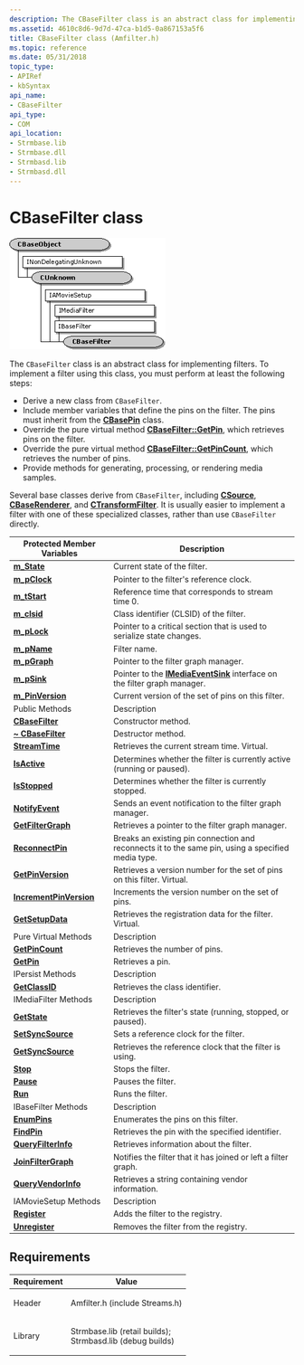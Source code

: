 ```yaml
---
description: The CBaseFilter class is an abstract class for implementing filters.
ms.assetid: 4610c8d6-9d7d-47ca-b1d5-0a867153a5f6
title: CBaseFilter class (Amfilter.h)
ms.topic: reference
ms.date: 05/31/2018
topic_type: 
- APIRef
- kbSyntax
api_name: 
- CBaseFilter
api_type: 
- COM
api_location: 
- Strmbase.lib
- Strmbase.dll
- Strmbasd.lib
- Strmbasd.dll
---
```


# CBaseFilter class

![cbasefilter class hierarchy](images/filter01.png)

The `CBaseFilter` class is an abstract class for implementing filters. To implement a filter using this class, you must perform at least the following steps:

-   Derive a new class from `CBaseFilter`.
-   Include member variables that define the pins on the filter. The pins must inherit from the [**CBasePin**](cbasepin.md) class.
-   Override the pure virtual method [**CBaseFilter::GetPin**](cbasefilter-getpin.md), which retrieves pins on the filter.
-   Override the pure virtual method [**CBaseFilter::GetPinCount**](cbasefilter-getpincount.md), which retrieves the number of pins.
-   Provide methods for generating, processing, or rendering media samples.

Several base classes derive from `CBaseFilter`, including [**CSource**](csource.md), [**CBaseRenderer**](cbaserenderer.md), and [**CTransformFilter**](ctransformfilter.md). It is usually easier to implement a filter with one of these specialized classes, rather than use `CBaseFilter` directly.



| Protected Member Variables                                     | Description                                                                                        |
|----------------------------------------------------------------|----------------------------------------------------------------------------------------------------|
| [**m\_State**](cbasefilter-m-state.md)                        | Current state of the filter.                                                                       |
| [**m\_pClock**](cbasefilter-m-pclock.md)                      | Pointer to the filter's reference clock.                                                           |
| [**m\_tStart**](cbasefilter-m-tstart.md)                      | Reference time that corresponds to stream time 0.                                                  |
| [**m\_clsid**](cbasefilter-m-clsid.md)                        | Class identifier (CLSID) of the filter.                                                            |
| [**m\_pLock**](cbasefilter-m-plock.md)                        | Pointer to a critical section that is used to serialize state changes.                             |
| [**m\_pName**](cbasefilter-m-pname.md)                        | Filter name.                                                                                       |
| [**m\_pGraph**](cbasefilter-m-pgraph.md)                      | Pointer to the filter graph manager.                                                               |
| [**m\_pSink**](cbasefilter-m-psink.md)                        | Pointer to the [**IMediaEventSink**](/windows/desktop/api/Strmif/nn-strmif-imediaeventsink) interface on the filter graph manager.   |
| [**m\_PinVersion**](cbasefilter-m-pinversion.md)              | Current version of the set of pins on this filter.                                                 |
| Public Methods                                                 | Description                                                                                        |
| [**CBaseFilter**](cbasefilter-cbasefilter.md)                 | Constructor method.                                                                                |
| [**~ CBaseFilter**](cbasefilter--cbasefilter.md)              | Destructor method.                                                                                 |
| [**StreamTime**](cbasefilter-streamtime.md)                   | Retrieves the current stream time. Virtual.                                                        |
| [**IsActive**](cbasefilter-isactive.md)                       | Determines whether the filter is currently active (running or paused).                             |
| [**IsStopped**](cbasefilter-isstopped.md)                     | Determines whether the filter is currently stopped.                                                |
| [**NotifyEvent**](cbasefilter-notifyevent.md)                 | Sends an event notification to the filter graph manager.                                           |
| [**GetFilterGraph**](cbasefilter-getfiltergraph.md)           | Retrieves a pointer to the filter graph manager.                                                   |
| [**ReconnectPin**](cbasefilter-reconnectpin.md)               | Breaks an existing pin connection and reconnects it to the same pin, using a specified media type. |
| [**GetPinVersion**](cbasefilter-getpinversion.md)             | Retrieves a version number for the set of pins on this filter. Virtual.                            |
| [**IncrementPinVersion**](cbasefilter-incrementpinversion.md) | Increments the version number on the set of pins.                                                  |
| [**GetSetupData**](cbasefilter-getsetupdata.md)               | Retrieves the registration data for the filter. Virtual.                                           |
| Pure Virtual Methods                                           | Description                                                                                        |
| [**GetPinCount**](cbasefilter-getpincount.md)                 | Retrieves the number of pins.                                                                      |
| [**GetPin**](cbasefilter-getpin.md)                           | Retrieves a pin.                                                                                   |
| IPersist Methods                                               | Description                                                                                        |
| [**GetClassID**](cbasefilter-getclassid.md)                   | Retrieves the class identifier.                                                                    |
| IMediaFilter Methods                                           | Description                                                                                        |
| [**GetState**](cbasefilter-getstate.md)                       | Retrieves the filter's state (running, stopped, or paused).                                        |
| [**SetSyncSource**](cbasefilter-setsyncsource.md)             | Sets a reference clock for the filter.                                                             |
| [**GetSyncSource**](cbasefilter-getsyncsource.md)             | Retrieves the reference clock that the filter is using.                                            |
| [**Stop**](cbasefilter-stop.md)                               | Stops the filter.                                                                                  |
| [**Pause**](cbasefilter-pause.md)                             | Pauses the filter.                                                                                 |
| [**Run**](cbasefilter-run.md)                                 | Runs the filter.                                                                                   |
| IBaseFilter Methods                                            | Description                                                                                        |
| [**EnumPins**](cbasefilter-enumpins.md)                       | Enumerates the pins on this filter.                                                                |
| [**FindPin**](cbasefilter-findpin.md)                         | Retrieves the pin with the specified identifier.                                                   |
| [**QueryFilterInfo**](cbasefilter-queryfilterinfo.md)         | Retrieves information about the filter.                                                            |
| [**JoinFilterGraph**](cbasefilter-joinfiltergraph.md)         | Notifies the filter that it has joined or left a filter graph.                                     |
| [**QueryVendorInfo**](cbasefilter-queryvendorinfo.md)         | Retrieves a string containing vendor information.                                                  |
| IAMovieSetup Methods                                           | Description                                                                                        |
| [**Register**](cbasefilter-register.md)                       | Adds the filter to the registry.                                                                   |
| [**Unregister**](cbasefilter-unregister.md)                   | Removes the filter from the registry.                                                              |



 

## Requirements



| Requirement | Value |
|--------------------|--------------------------------------------------------------------------------------------------------------------------------------------------------------------------------------------|
| Header<br/>  | <dl> <dt>Amfilter.h (include Streams.h)</dt> </dl>                                                                                  |
| Library<br/> | <dl> <dt>Strmbase.lib (retail builds); </dt> <dt>Strmbasd.lib (debug builds)</dt> </dl> |



 

 




